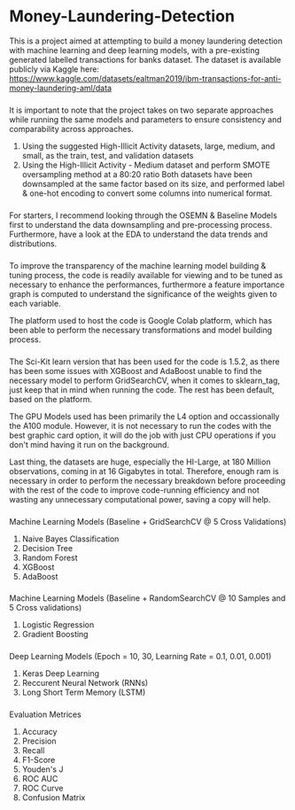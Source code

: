 # Money-Laundering-Detection
This is a project aimed at attempting to build a money laundering detection with machine learning and deep learning models, with a pre-existing generated labelled transactions for banks dataset.
The dataset is available publicly via Kaggle here: https://www.kaggle.com/datasets/ealtman2019/ibm-transactions-for-anti-money-laundering-aml/data

###
It is important to note that the project takes on two separate approaches while running the same models and parameters to ensure consistency and comparability across approaches.
1. Using the suggested High-Illicit Activity datasets, large, medium, and small, as the train, test, and validation datasets
2. Using the High-Illicit Activity - Medium dataset and perform SMOTE oversampling method at a 80:20 ratio
Both datasets have been downsampled at the same factor based on its size, and performed label & one-hot encoding to convert some columns into numerical format.

###
For starters, I recommend looking through the OSEMN & Baseline Models first to understand the data downsampling and pre-processing process. Furthermore, have a look at the EDA to understand the data trends and distributions.

###
To improve the transparency of the machine learning model building & tuning process, the code is readily available for viewing and to be tuned as necessary to enhance the performances, furthermore a feature importance graph is computed to understand the significance of the weights given to each variable.

The platform used to host the code is Google Colab platform, which has been able to perform the necessary transformations and model building process.

###
The Sci-Kit learn version that has been used for the code is 1.5.2, as there has been some issues with XGBoost and AdaBoost unable to find the necessary model to perform GridSearchCV, when it comes to sklearn_tag, just keep that in mind when running the code. The rest has been default, based on the platform.

The GPU Models used has been primarily the L4 option and occassionally the A100 module. However, it is not necessary to run the codes with the best graphic card option, it will do the job with just CPU operations if you don't mind having it run on the background.

Last thing, the datasets are huge, especially the HI-Large, at 180 Million observations, coming in at 16 Gigabytes in total. Therefore, enough ram is necessary in order to perform the necessary breakdown before proceeding with the rest of the code to improve code-running efficiency and not wasting any unnecessary computational power, saving a copy will help.

###
Machine Learning Models (Baseline + GridSearchCV @ 5 Cross Validations)
1. Naive Bayes Classification
2. Decision Tree
3. Random Forest
4. XGBoost
5. AdaBoost

###
Machine Learning Models (Baseline + RandomSearchCV @ 10 Samples and 5 Cross validations)
1. Logistic Regression
2. Gradient Boosting

###
Deep Learning Models (Epoch = 10, 30, Learning Rate = 0.1, 0.01, 0.001)
1. Keras Deep Learning
2. Reccurent Neural Network (RNNs)
3. Long Short Term Memory (LSTM)

###
Evaluation Metrices
1. Accuracy
2. Precision
3. Recall
4. F1-Score
5. Youden's J
6. ROC AUC
7. ROC Curve
8. Confusion Matrix
